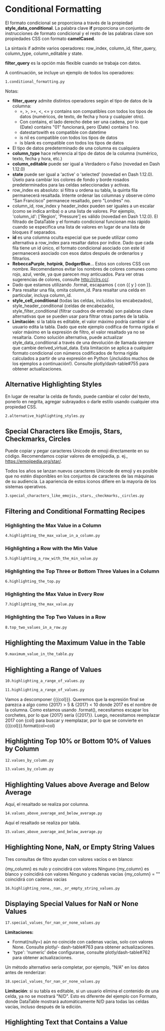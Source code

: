 # Conditional Formatting

El formato condicional se proporciona a través de la propiedad **style_data_conditional**. La palabra clave **if** proporciona un conjunto de instrucciones de formato condicional y el resto de las palabras clave son propiedades CSS con formato **camelCased**.

La sintaxis if admite varios operadores: row_index, column_id, filter_query, column_type, column_editable y state.

**filter_query** es la opción más flexible cuando se trabaja con datos.

A continuación, se incluye un ejemplo de todos los operadores:

```bash
1.conditional_formatting.py
```
Notas:

- **filter_query** admite distintos operadores según el tipo de datos de la columna:
    - =, >, >=, <, <= y contains son compatibles con todos los tipos de datos (numéricos, de texto, de fecha y hora y cualquier otro).
    - Con contains, el lado derecho debe ser una cadena, por lo que {Date} contains "01" funcionará, pero {Date} contains 1 no.
    - datestartswith es compatible con datetime
    - is nil es compatible con todos los tipos de datos
    - is blank es compatible con todos los tipos de datos
- El tipo de datos predeterminado de una columna es cualquiera
- **column_type** hace referencia al tipo de datos de la columna (numérico, texto, fecha y hora, etc.)
- **column_editable** puede ser igual a Verdadero o Falso (novedad en Dash 1.12.0)
- **state** puede ser igual a 'active' o 'selected' (novedad en Dash 1.12.0). Úselo para cambiar los colores de fondo y borde rosados ​​predeterminados para las celdas seleccionadas y activas.
- row_index es absoluto: si filtra u ordena su tabla, la quinta fila permanecerá resaltada. Intente ordenar las columnas y observe cómo "San Francisco" permanece resaltado, pero "Londres" no.
- column_id, row_index y header_index pueden ser iguales a un escalar (como se indica arriba) o a una lista de valores. Por ejemplo, 'column_id': ['Region', 'Pressure'] es válido (novedad en Dash 1.12.0). El filtrado de DataTable y el formato condicional funcionan más rápido cuando se especifica una lista de valores en lugar de una lista de bloques if separados.
- **id** es una columna oculta especial que se puede utilizar como alternativa a row_index para resaltar datos por índice. Dado que cada fila tiene un id único, el formato condicional asociado con este id permanecerá asociado con esos datos después de ordenarlos y filtrarlos.
- **RebeccaPurple**, **hotpink**, **DodgerBlue**... Estos son colores CSS con nombre. Recomendamos evitar los nombres de colores comunes como rojo, azul, verde, ya que parecen muy anticuados. Para ver otras sugerencias de colores, consulte http://clrs.cc/.
- Dado que estamos utilizando .format, escapamos { con \{{ y } con \}}.
- Para resaltar una fila, omita column_id. Para resaltar una celda en particular, incluya column_id.
- **style_cell_conditional** (todas las celdas, incluidos los encabezados), style_header_conditional (celdas de encabezado), style_filter_conditional (filtrar cuadros de entrada) son palabras clave alternativas que se pueden usar para filtrar otras partes de la tabla.
- **Limitación**: si la tabla es editable, el valor máximo podría cambiar si el usuario edita la tabla. Dado que este ejemplo codifica de forma rígida el valor máximo en la expresión de filtro, el valor resaltado ya no se resaltaría. Como solución alternativa, puede actualizar style_data_conditional a través de una devolución de llamada siempre que cambie derived_virtual_data. Esta limitación se aplica a cualquier formato condicional con números codificados de forma rígida calculados a partir de una expresión en Python (¡incluidos muchos de los ejemplos a continuación!). Consulte plotly/dash-table#755 para obtener actualizaciones.

## Alternative Highlighting Styles

En lugar de resaltar la celda de fondo, puede cambiar el color del texto, ponerlo en negrita, agregar subrayados o darle estilo usando cualquier otra propiedad CSS.

```bash
2.alternative_highlighting_styles.py
```

## Special Characters like Emojis, Stars, Checkmarks, Circles

Puede copiar y pegar caracteres Unicode de emoji directamente en su código. Recomendamos copiar valores de emojipedia, p. ej., https://emojipedia.org/star/.

Todos los años se lanzan nuevos caracteres Unicode de emoji y es posible que no estén disponibles en los conjuntos de caracteres de las máquinas de su audiencia. La apariencia de estos íconos difiere en la mayoría de los sistemas operativos.

```bash
3.special_characters_like_emojis,_stars,_checkmarks,_circles.py
```

## Filtering and Conditional Formatting Recipes

### Highlighting the Max Value in a Column

```bash
4.highlighting_the_max_value_in_a_column.py
```

### Highlighting a Row with the Min Value

```bash
5.highlighting_a_row_with_the_min_value.py
```

### Highlighting the Top Three or Bottom Three Values in a Column

```bash
6.highlighting_the_top.py
```

### Highlighting the Max Value in Every Row

```bash
7.highlighting_the_max_value.py
```

### Highlighting the Top Two Values in a Row

```bash
8.top_two_values_in_a_row.py
```

## Highlighting the Maximum Value in the Table

```bash
9.maximum_value_in_the_table.py
```

## Highlighting a Range of Values

```bash
10.highlighting_a_range_of_values.py
```

```bash
11.highlighting_a_range_of_values.py
```

Vamos a descomponer \{{\{col}}}. Queremos que la expresión final se parezca a algo como {2017} > 5 & {2017} < 10 donde 2017 es el nombre de la columna. Como estamos usando .format(), necesitamos escapar los corchetes, por lo que {2017} sería {{2017}}. Luego, necesitamos reemplazar 2017 con {col} para buscar y reemplazar, por lo que se convierte en \{{\{col}}}.format(col=col)

## Highlighting Top 10% or Bottom 10% of Values by Column

```bash
12.values_by_column.py
```

```bash
13.values_by_column.py
```

## Highlighting Values above Average and Below Average

Aquí, el resaltado se realiza por columna.

```bash
14.values_above_average_and_below_average.py
```

Aquí el resaltado se realiza por tabla.

```bash
15.values_above_average_and_below_average.py
```

## Highlighting None, NaN, or Empty String Values

Tres consultas de filtro ayudan con valores vacíos o en blanco:

{my_column} es nulo y coincidirá con valores Ninguno
{my_column} es blanco y coincidirá con valores Ninguno y cadenas vacías
{my_column} = "" coincidirá con cadenas vacías

```bash
16.highlighting_none,_nan,_or_empty_string_values.py
```

## Displaying Special Values for NaN or None Values

```bash
17.special_values_for_nan_or_none_values.py
```

**Limitaciones:**

- Format(nully=) aún no coincide con cadenas vacías, solo con valores None. Consulte plotly/- dash-table#763 para obtener actualizaciones.
- 'type': 'numeric' debe configurarse, consulte plotly/dash-table#762 para obtener actualizaciones.

Un método alternativo sería completar, por ejemplo, "N/A" en los datos antes de renderizar:

```bash
18.special_values_for_nan_or_none_values.py
```

**Limitación**: si su tabla es editable, si un usuario elimina el contenido de una celda, ya no se mostrará "N/D". Esto es diferente del ejemplo con Formato, donde DataTable mostrará automáticamente N/D para todas las celdas vacías, incluso después de la edición.

## Highlighting Text that Contains a Value
